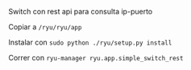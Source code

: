 Switch con rest api para consulta ip-puerto

Copiar a `/ryu/ryu/app`

Instalar con `sudo python ./ryu/setup.py install`

Correr con `ryu-manager ryu.app.simple_switch_rest`